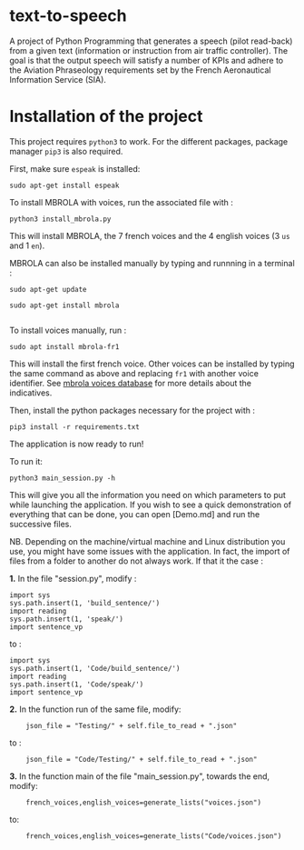 # text-to-speech
A project of Python Programming that generates a speech (pilot read-back) from a given text (information or instruction from air traffic controller). The goal is that the output speech will satisfy a number of KPIs and adhere to the Aviation Phraseology requirements set by the French Aeronautical Information Service (SIA).

# Installation of the project

This project requires `python3` to work. For the different packages, package manager `pip3` is also required.

First, make sure `espeak` is installed:

```
sudo apt-get install espeak
```

To install MBROLA with voices, run the associated file with : 

```
python3 install_mbrola.py
```
This will install MBROLA, the 7 french voices and the 4 english voices (3 `us` and 1 `en`).


MBROLA can also be installed manually by typing and runnning in a terminal : 

```
sudo apt-get update

sudo apt-get install mbrola


```

To install voices manually, run : 
```
sudo apt install mbrola-fr1
```
This will install the first french voice. Other voices can be installed by typing the same command as above and replacing `fr1` with another voice identifier.
See [mbrola voices database](https://github.com/numediart/MBROLA-voices/tree/master/data) for more details about the indicatives.

Then, install the python packages necessary for the project with : 

```
pip3 install -r requirements.txt
```

The application is now ready to run!

To run it:

```
python3 main_session.py -h
```

This will give you all the information you need on which parameters to put while launching the application.
If you wish to see a quick demonstration of everything that can be done, you can open [Demo.md] and run the successive files.

NB. Depending on the machine/virtual machine and Linux distribution you use, you might have some issues with the application. 
In fact, the import of files from a folder to another do not always work. If that it the case :

**1.** In the file "session.py", modify :

```
import sys
sys.path.insert(1, 'build_sentence/')
import reading
sys.path.insert(1, 'speak/')
import sentence_vp
```

to :

```
import sys
sys.path.insert(1, 'Code/build_sentence/')
import reading
sys.path.insert(1, 'Code/speak/')
import sentence_vp
```

**2.** In the function run of the same file, modify:

```
	json_file = "Testing/" + self.file_to_read + ".json"
```

to :

```
	json_file = "Code/Testing/" + self.file_to_read + ".json"

```

**3.** In the function main of the file "main_session.py", towards the end, modify:

```
    french_voices,english_voices=generate_lists("voices.json")

```

to:

```
    french_voices,english_voices=generate_lists("Code/voices.json")
```


